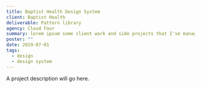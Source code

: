 ```yaml
---
title: Baptist Health Design System
client: Baptist Health
deliverable: Pattern library
agency: Cloud Four
summary: lorem ipsum some client work and side projects that I've managed to capture images and words for.
poster: ""
date: 2019-07-01
tags:
  - design
  - design system
---
```


A project description will go here.
